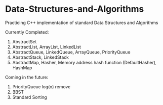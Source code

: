 Data-Structures-and-Algorithms
==============================

Practicing C++ implementation of standard Data Structures and Algorithms

Currently Completed:

1. AbstractSet
2. AbstractList, ArrayList, LinkedList
3. AbstractQueue, LinkedQueue, ArrayQueue, PriorityQueue
4. AbstractStack, LinkedStack
5. AbstractMap, Hasher, Memory address hash function (DefaultHasher), HashMap

Coming in the future:

1. PriorityQueue log(n) remove
2. BBST
3. Standard Sorting
